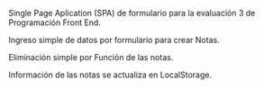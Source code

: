Single Page Aplication (SPA) de formulario para la evaluación 3 de Programación Front End.

Ingreso simple de datos por formulario para crear Notas.

Eliminación simple por Función de las notas.

Información de las notas se actualiza en LocalStorage.